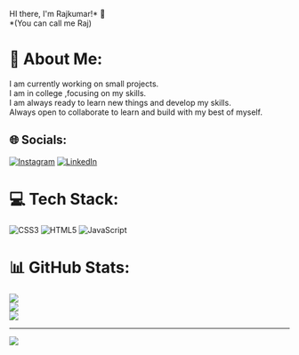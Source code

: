 


HI there, I'm Rajkumar!* 👋  
*(You can call me Raj)
# 💫 About Me:
I  am currently working on small projects.<br>I  am in college ,focusing on my skills.<br>I  am  always ready to learn new things and develop my skills.<br>Always open to collaborate  to learn and build with my best of myself.<br>


## 🌐 Socials:
[![Instagram](https://img.shields.io/badge/Instagram-%23E4405F.svg?logo=Instagram&logoColor=white)](https://instagram.com/https://www.instagram.com/raj.aug05) [![LinkedIn](https://img.shields.io/badge/LinkedIn-%230077B5.svg?logo=linkedin&logoColor=white)](https://linkedin.com/in/https://www.linkedin.com/in/raj-kumar-a0b99) 

# 💻 Tech Stack:
![CSS3](https://img.shields.io/badge/css3-%231572B6.svg?style=for-the-badge&logo=css3&logoColor=white) ![HTML5](https://img.shields.io/badge/html5-%23E34F26.svg?style=for-the-badge&logo=html5&logoColor=white) ![JavaScript](https://img.shields.io/badge/javascript-%23323330.svg?style=for-the-badge&logo=javascript&logoColor=%23F7DF1E)
# 📊 GitHub Stats:
![](https://github-readme-stats.vercel.app/api?username=rajcodes0&theme=dark&hide_border=false&include_all_commits=true&count_private=false)<br/>
![](https://github-readme-streak-stats.herokuapp.com/?user=rajcodes0&theme=dark&hide_border=false)<br/>
![](https://github-readme-stats.vercel.app/api/top-langs/?username=rajcodes0&theme=dark&hide_border=false&include_all_commits=true&count_private=false&layout=compact)

---
[![](https://visitcount.itsvg.in/api?id=rajcodes0&icon=0&color=0)](https://visitcount.itsvg.in)

<!-- Proudly created with GPRM ( https://gprm.itsvg.in ) -->
